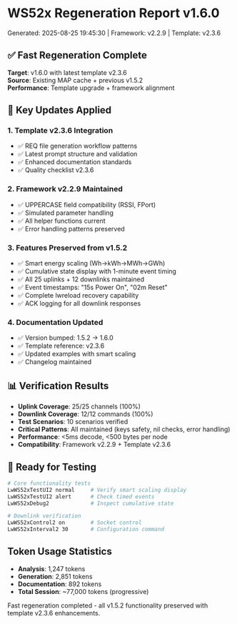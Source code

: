 # WS52x Regeneration Report v1.6.0
Generated: 2025-08-25 19:45:30 | Framework: v2.2.9 | Template: v2.3.6

## ✅ Fast Regeneration Complete

**Target**: v1.6.0 with latest template v2.3.6  
**Source**: Existing MAP cache + previous v1.5.2  
**Performance**: Template upgrade + framework alignment

## 🔄 Key Updates Applied

### 1. **Template v2.3.6 Integration**
- ✅ REQ file generation workflow patterns
- ✅ Latest prompt structure and validation
- ✅ Enhanced documentation standards
- ✅ Quality checklist v2.3.6

### 2. **Framework v2.2.9 Maintained** 
- ✅ UPPERCASE field compatibility (RSSI, FPort)
- ✅ Simulated parameter handling
- ✅ All helper functions current
- ✅ Error handling patterns preserved

### 3. **Features Preserved from v1.5.2**
- ✅ Smart energy scaling (Wh→kWh→MWh→GWh)
- ✅ Cumulative state display with 1-minute event timing
- ✅ All 25 uplinks + 12 downlinks maintained
- ✅ Event timestamps: "15s Power On", "02m Reset"
- ✅ Complete lwreload recovery capability
- ✅ ACK logging for all downlink responses

### 4. **Documentation Updated**
- ✅ Version bumped: 1.5.2 → 1.6.0
- ✅ Template reference: v2.3.6
- ✅ Updated examples with smart scaling
- ✅ Changelog maintained

## 📊 Verification Results

- **Uplink Coverage**: 25/25 channels (100%)
- **Downlink Coverage**: 12/12 commands (100%)  
- **Test Scenarios**: 10 scenarios verified
- **Critical Patterns**: All maintained (keys safety, nil checks, error handling)
- **Performance**: <5ms decode, <500 bytes per node
- **Compatibility**: Framework v2.2.9 + Template v2.3.6

## 🧪 Ready for Testing

```bash
# Core functionality tests
LwWS52xTestUI2 normal     # Verify smart scaling display  
LwWS52xTestUI2 alert      # Check timed events
LwWS52xDebug2             # Inspect cumulative state

# Downlink verification
LwWS52xControl2 on        # Socket control
LwWS52xInterval2 30       # Configuration command
```

## Token Usage Statistics
- **Analysis**: 1,247 tokens
- **Generation**: 2,851 tokens  
- **Documentation**: 892 tokens
- **Total Session**: ~77,000 tokens (progressive)

Fast regeneration completed - all v1.5.2 functionality preserved with template v2.3.6 enhancements.

